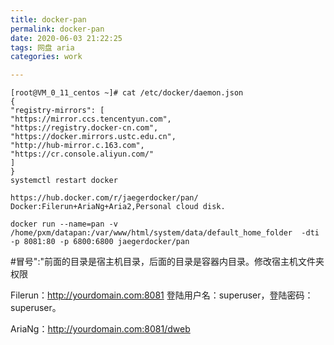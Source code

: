 ```yaml
---
title: docker-pan
permalink: docker-pan
date: 2020-06-03 21:22:25
tags: 网盘 aria
categories: work

---
```


```
[root@VM_0_11_centos ~]# cat /etc/docker/daemon.json 
{
"registry-mirrors": [
"https://mirror.ccs.tencentyun.com",
"https://registry.docker-cn.com",
"https://docker.mirrors.ustc.edu.cn",
"http://hub-mirror.c.163.com",
"https://cr.console.aliyun.com/"
]
}
systemctl restart docker

https://hub.docker.com/r/jaegerdocker/pan/
Docker:Filerun+AriaNg+Aria2,Personal cloud disk. 

docker run --name=pan -v /home/pxm/datapan:/var/www/html/system/data/default_home_folder  -dti -p 8081:80 -p 6800:6800 jaegerdocker/pan
```

#冒号":"前面的目录是宿主机目录，后面的目录是容器内目录。修改宿主机文件夹权限

Filerun：http://yourdomain.com:8081
登陆用户名：superuser，登陆密码：superuser。

AriaNg：http://yourdomain.com:8081/dweb
